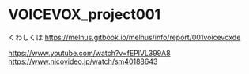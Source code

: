 # VOICEVOX_project001

くわしくは
https://melnus.gitbook.io/melnus/info/report/001voicevoxde

https://www.youtube.com/watch?v=fEPlVL399A8  
https://www.nicovideo.jp/watch/sm40188643
